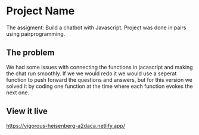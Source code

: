 # Project Name

The assigment: Build a chatbot with Javascript. Project was done in pairs using pairprogramming.

## The problem

We had some issues with connecting the functions in jacascript and making the chat run smoothly. If  we we would redo it we would use a seperat function to push forward the questions and answers, but for this version we solved it by coding one function at the time where each function evokes the next one. 

## View it live

https://vigorous-heisenberg-a2daca.netlify.app/
